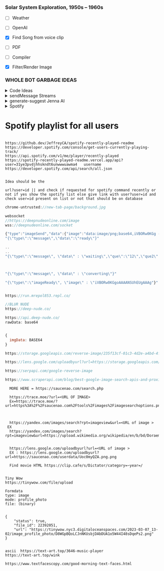 ### Solar System Exploration, 1950s – 1960s

  

- [ ] Weather
- [ ] OpenAI
- [x] Find Song from voice clip
- [ ] PDF
- [ ] Compiler 
- [x] Filter/Render Image


### WHOLE BOT GARBAGE IDEAS

  

<details>
<summary>Code Ideas</summary>

```js

// https://nodejs.org/api/child_process.html#child_process_subprocess_kill_signal

// /https://nodejs.org/api/child_process.html#child_process_subprocess_kill_signal

// https://stackoverflow.com/questions/61440104/killing-a-child-process-after-10-seconds-nodejs

setTimeout(() => {
  wc.kill("SIGINFO")
}, 10*1000, 0)

```
</details>

  
  


<details>
<summary>sendMessage Streams</summary>

```js
//send by link
const url = 'https://preview.redd.it/jcqql8h8x1351.jpg?width=640&crop=smart&auto=webp&s=61148c911a1d5155e7d1451105d18241671cf5f0';

https.get(url).on('response', (stream) => {

api.sendMessage({ attachment: [stream] }, event.threadID);

});
```
</details>
  
<details>
<summary>generate-suggest Jenna AI </summary>

[Jenna AI endpoint generate Suggest](https://us-central1-speare.cloudfunctions.net/generate-suggest)


### Body and need Bearer Token
```json
{
  "data": {
    "prefixFragment": [
      {
        "type": "heading-one",
        "children": [
          {
            "text": "about life"
          }
        ]
      },
      {
        "type": "paragraph",
        "children": [
          {
            "text": ""
          }
        ]
      }
    ],
    "suffixFragment": [
      {
        "type": "paragraph",
        "children": [
          {
            "text": ""
          }
        ]
      }
    ],
    "contentType": "other",
    "tone": "professional",
    "description": null,
    "avoidTexts": []
  }
}
```


### Emotions
```
### TONES
1. Friendly
2. Professional
3. Persuasive
4. Bold
5. Academic
6. Informative
7. Humorous
8. Formal
9. Casual
10. Authoritative
11. Caring
12. Optimistic
13. Direct
14. Confident
15. Sympathetic
16. Serious
17. Playful
18. Empathetic
19. Inspiring
20. Assertive
```
</details>

  
  

<details>

<summary>Spotify</summary>

### SPOTIFY

```

![Spotify replit](https://replit.com/@imbharat420/Spotify)
https://spotify-recently-played-readme.vercel.app/api?user=31ye3pvdjhhskndt6unwwwuawma4

![spotify-recently-played-readme Github](https://github.com/JeffreyCA/spotify-recently-played-readme)



```



</details>


# Spotify playlist for all users
```

https://github.dev/JeffreyCA/spotify-recently-played-readme
https://developer.spotify.com/console/get-users-currently-playing-track/
https://api.spotify.com/v1/me/player/recently-played
https://spotify-recently-played-readme.vercel.app/api?user=31ye3pvdjhhskndt6unwwwuawma4   username
https://developer.spotify.com/api/search/all.json


Idea should be the 

url?user=id || and check if requested for spotify command recently or not if yes show the spotify list else give link with user?user=id and check user=id present on list or not that should be on database

```


```js
chrome-untrusted://new-tab-page/background.jpg
```


```js
websocket
//https://deepnudeonline.com/image
wss://deepnudeonline.com/socket

{"type":"imageSend","data":{"image":"data:image/png;base64,iVBORw0KGg -------- ","kod":""}}
"{\"type\":\"message\",\"data\":\"ready\"}"

..
..
"{\"type\":\"message\", \"data\" : \"waiting\",\"que\":\"12\",\"que2\":\"0\"}"



"{\"type\":\"message\", \"data\" : \"converting\"}"

"{\"type\":\"imageReady\", \"image\" : \"iVBORw0KGgoAAAANSUhEUgAAAg"}"


https://run.mrepol853.repl.co/
```



```js
//BLUR NUDE
https://deep-nude.co/

https://api.deep-nude.co/
rawData: base64


{
  imgData: BASE64
}
```



```js
https://storage.googleapis.com/reverse-image/235f13cf-01c3-4d2e-a4bd-4f856e248c51.jpeg

https://lens.google.com/uploadbyurl?url=https://storage.googleapis.com/reverse-image/235f13cf-01c3-4d2e-a4bd-4f856e248c51.jpeg

https://serpapi.com/google-reverse-image

https://www.scraperapi.com/blog/best-google-image-search-apis-and-proxies/
```



```
  MORE HERE = https://saucenao.com/search.php
  
  https://trace.moe/?url=<URL OF IMAGE>
  Ex=https://trace.moe/?url=https%3A%2F%2Fsaucenao.com%2Ftools%2Fimages%2Fimagesearchoptions.png



  https://yandex.com/images/search?rpt=imageview&url=<URL of image >
 EX
  https://yandex.com/images/search?rpt=imageview&url=https://upload.wikimedia.org/wikipedia/en/b/bd/Doraemon_character.png


  https://lens.google.com/uploadbyurl?url=<URL of image > 
  EX : https://lens.google.com/uploadbyurl?url=https://saucenao.com/userdata/Uoc0myQZA.png.png
```



```
  Find movie HTML https://clip.cafe/s/Dictator/category=~year=/


```



```
Tiny Wow
https://tinywow.com/file/upload

Formdata
type: image
mode: profile_photo
file: (binary)


{
    "status": true,
    "file_id": 22392051,
    "url": "https://tinywow.nyc3.digitaloceanspaces.com/2023-03-07_13-02/image_profile_photo/D8WGpBQoLCJnNKUsbjDAbDUA1o5W44I48sDqePs2.png"
}


```

```
ascii  https://text-art.top/3646-music-player
https://text-art.top/wink

https://www.textfacescopy.com/good-morning-text-faces.html
```